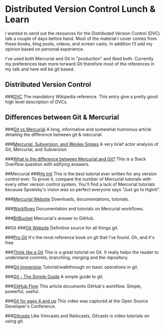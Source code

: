 Distributed Version Control Lunch & Learn
=========================

I wanted to send out the resources for the Distributed Version Control (DVC) talk a couple of days before hand.  Most of the material I cover comes from these books, blog posts, videos, and screen casts. In addition I’ll add my opinion based on personal experience. 

I've used both Mercurial and Git in "production" and liked both. Currently my preferences lean more torward Git therefore most of the references in my talk and here will be git based.



## Distributed Version Control
###[DVC](http://en.wikipedia.org/wiki/Distributed_Version_Control_System)
The mandatory Wikipedia reference. This entry give a pretty good high level description of DVCs.



## Differences between Git & Mercurial

###[Git vs Mercurial](http://importantshock.wordpress.com/2008/08/07/git-vs-mercurial/)
A long, informative and somewhat humorous article detailing the difference between git & mercurial.


###[Mercurial, Subversion, and Wesley Snipes](http://www.ericsink.com/entries/hg_denzel.html)
A very brief actor analysis of Git, Mercurial, and Subversion

###[What is the difference between Mercurial and Git?](http://stackoverflow.com/questions/35837/what-is-the-difference-between-mercurial-and-git)
This is a Stack Overflow question with edifying answers.


##Mercurial
###[Hg Init](http://hginit.com/)
This is the best tutorial ever written for any version control ever. To prove it, compare the number of Mercurial tutorials with every other version control system. You'll find a lack of Mercurial tutorials because Spoelsky's vision was so perfect everyone says "Just go to HgInit".

###[Mercurial Website](http://mercurial.selenic.com/)
Downloads, documentations, tutorials.

###[Workflows](http://mercurial.selenic.com/wiki/Workflows)
Documentation and tutorials on Mercurial workflows.

###[BitBucket](http://www.bitbucket.org)
Mercurial's answer to GitHub.

##Git
###[Git Website](http://git-scm.com/)
Definitive source for all things git.

###[Pro Git](http://progit.org/book/)
It's the most reference book on git that I've found. Oh, and it's free 

###[Think like a Git](http://think-like-a-git.net/epic.html)
This is a great tutorial on Git. It really helps the reader to understand commits, branching, merging and the repository.

###[Git Immersion](http://library.edgecase.com/git_immersion/index.html)
Tutorial/walkthrough on basic operations in git.

###[Git - The Simple Guide](http://rogerdudler.github.com/git-guide/)
A simple guide to git.

###[GitHub Flow](http://scottchacon.com/2011/08/31/github-flow.html)
This article documents GitHub's workflow. Simple, powerful, useful.

###[Git for ages 4 and up](http://2010.osdc.com.au/proposal/196/git-ages-4-and)
This video was captured at the Open Source Developer's Conference.

###[Gitcasts](http://gitcasts.com/)
Like Vimcasts and Railscasts, Gitcasts is video tutorials on using git.

